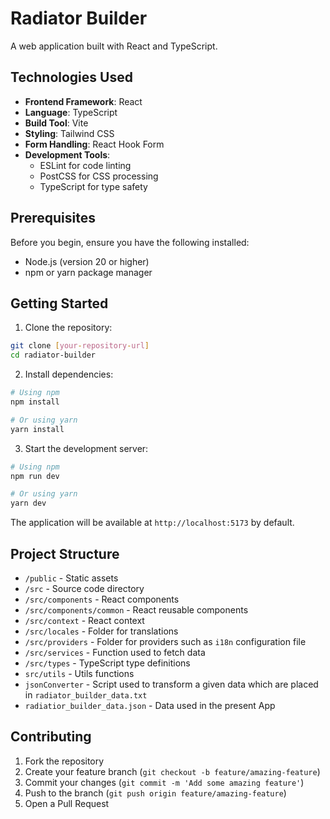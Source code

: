 # Radiator Builder

A web application built with React and TypeScript.

## Technologies Used

- **Frontend Framework**: React
- **Language**: TypeScript
- **Build Tool**: Vite
- **Styling**: Tailwind CSS
- **Form Handling**: React Hook Form
- **Development Tools**:
  - ESLint for code linting
  - PostCSS for CSS processing
  - TypeScript for type safety

## Prerequisites

Before you begin, ensure you have the following installed:
- Node.js (version 20 or higher)
- npm or yarn package manager

## Getting Started

1. Clone the repository:
```bash
git clone [your-repository-url]
cd radiator-builder
```

2. Install dependencies:
```bash
# Using npm
npm install

# Or using yarn
yarn install
```

3. Start the development server:
```bash
# Using npm
npm run dev

# Or using yarn
yarn dev
```

The application will be available at `http://localhost:5173` by default.

## Project Structure

- `/public` - Static assets
- `/src` - Source code directory
- `/src/components` - React components
- `/src/components/common` - React reusable components
- `/src/context` - React context
- `/src/locales` - Folder for translations
- `/src/providers` - Folder for providers such as `i18n` configuration file
- `/src/services` - Function used to fetch data
- `/src/types` - TypeScript type definitions
- `src/utils` - Utils functions
- `jsonConverter` - Script used to transform a given data which are placed in `radiator_builder_data.txt`
- `radiatior_builder_data.json` - Data used in the present App

## Contributing

1. Fork the repository
2. Create your feature branch (`git checkout -b feature/amazing-feature`)
3. Commit your changes (`git commit -m 'Add some amazing feature'`)
4. Push to the branch (`git push origin feature/amazing-feature`)
5. Open a Pull Request

